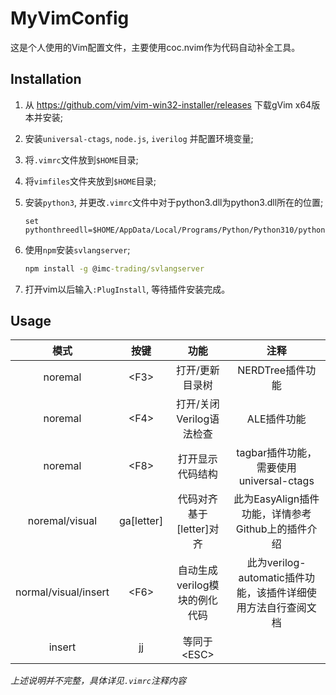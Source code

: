 # MyVimConfig

这是个人使用的Vim配置文件，主要使用coc.nvim作为代码自动补全工具。

## Installation

1. 从 <https://github.com/vim/vim-win32-installer/releases> 下载gVim x64版本并安装;
2. 安装`universal-ctags`, `node.js`, `iverilog` 并配置环境变量;
3. 将`.vimrc`文件放到`$HOME`目录;
4. 将`vimfiles`文件夹放到`$HOME`目录;
5. 安装`python3`, 并更改`.vimrc`文件中对于python3.dll为python3.dll所在的位置;

    ```vim
    set pythonthreedll=$HOME/AppData/Local/Programs/Python/Python310/python310.dll
    ```

6. 使用`npm`安装`svlangserver`;

    ```cmd
    npm install -g @imc-trading/svlangserver
    ```

7. 打开vim以后输入`:PlugInstall`, 等待插件安装完成。

## Usage

|模式|按键|功能|注释|
|:---:|:---:|:---:|:---:|
|noremal|\<F3>|打开/更新目录树|NERDTree插件功能|
|noremal|\<F4>|打开/关闭Verilog语法检查|ALE插件功能|
|noremal|\<F8>|打开显示代码结构|tagbar插件功能，需要使用universal-ctags|
|noremal/visual|ga[letter]|代码对齐基于[letter]对齐|此为EasyAlign插件功能，详情参考Github上的插件介绍|
|normal/visual/insert|\<F6>|自动生成verilog模块的例化代码|此为verilog-automatic插件功能，该插件详细使用方法自行查阅文档|
|insert|jj|等同于\<ESC>||

*上述说明并不完整，具体详见`.vimrc`注释内容*
